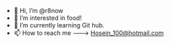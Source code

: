 - 👋 Hi, I’m @r8now
- 👀 I’m interested in food!
- 🌱 I’m currently learning Git hub.
- 📫 How to reach me ---> Hosein_100@hotmail.com

<!---
r8now/r8now is a ✨ special ✨ repository because its `README.md` (this file) appears on your GitHub profile.
You can click the Preview link to take a look at your changes.
--->
